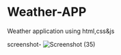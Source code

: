 # Weather-APP
Weather application using html,css&amp;js

screenshot- ![Screenshot (35)](https://github.com/tanujay-s/Weather-APP/assets/122903126/e447e278-8a00-485a-b341-336b610929fb)
